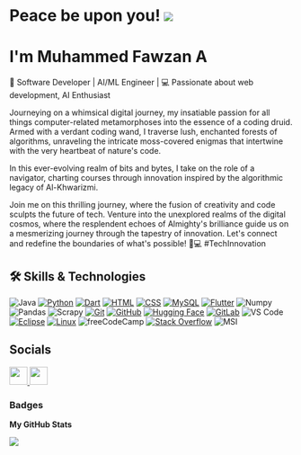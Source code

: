# Peace be upon you! ![](https://user-images.githubusercontent.com/18350557/176309783-0785949b-9127-417c-8b55-ab5a4333674e.gif) 
# I'm Muhammed Fawzan A

🚀 Software Developer | AI/ML Engineer | 💻 Passionate about web development, AI Enthusiast

Journeying on a whimsical digital journey, my insatiable passion for all things computer-related metamorphoses into the essence of a coding druid. Armed with a verdant coding wand, I traverse lush, enchanted forests of algorithms, unraveling the intricate moss-covered enigmas that intertwine with the very heartbeat of nature's code.

In this ever-evolving realm of bits and bytes, I take on the role of a navigator, charting courses through innovation inspired by the algorithmic legacy of Al-Khwarizmi. 

Join me on this thrilling journey, where the fusion of creativity and code sculpts the future of tech. Venture into the unexplored realms of the digital cosmos, where the resplendent echoes of Almighty's brilliance guide us on a mesmerizing journey through the tapestry of innovation. Let's connect and redefine the boundaries of what's possible! 
🚀💻 #TechInnovation

## 🛠 Skills & Technologies

![Java](https://custom-icon-badges.demolab.com/badge/Java-3a75b0.svg?logo=java&logoColor=white&style=plastic)
[![Python](https://img.shields.io/badge/Python-1e415e?logo=python&logoColor=fff&style=plastic)](#)
[![Dart](https://img.shields.io/badge/Dart-1c2834?logo=dart&logoColor=0175C2&style=plastic)](#)
[![HTML](https://img.shields.io/badge/HTML-white.svg?logo=html5&logoColor=E34F26&style=plastic)](#)
[![CSS](https://img.shields.io/badge/CSS-fff?logo=css3&logoColor=1572B6&style=plastic)](#)
[![MySQL](https://img.shields.io/badge/MySQL-4479A1?logo=mysql&logoColor=fff&style=plastic)](#)
[![Flutter](https://img.shields.io/badge/Flutter-white?logo=flutter&logoColor=02569B&style=plastic)](#)
![Numpy](https://img.shields.io/badge/-NumPy-013243?logo=numpy&logoColor=white&style=plastic)
![Pandas](https://img.shields.io/badge/Pandas-FFFFFF?logo=pandas&logoColor=150458&style=plastic)
![Scrapy](https://img.shields.io/badge/-Scrapy-60A839?logo=scrapy&logoColor=white&style=plastic)
[![Git](https://img.shields.io/badge/Git-F05032?logo=git&logoColor=fff&style=plastic)](#)
[![GitHub](https://img.shields.io/badge/GitHub-%23121011.svg?logo=github&logoColor=white&style=plastic)](#)
[![Hugging Face](https://img.shields.io/badge/Hugging%20Face-FFD21E?logo=huggingface&logoColor=000&style=plastic)](#)
[![GitLab](https://img.shields.io/badge/GitLab-FC6D26?logo=gitlab&logoColor=fff&style=plastic)](#)
![VS Code](https://custom-icon-badges.demolab.com/badge/VS%20Code-black.svg?logo=vs%20code&logoColor=white&style=plastic)
[![Eclipse](https://img.shields.io/badge/Eclipse-FE7A16.svg?logo=Eclipse&logoColor=white&style=plastic)](#)
[![Linux](https://img.shields.io/badge/Linux-FCC624?logo=linux&logoColor=black&style=plastic)](#)
![freeCodeCamp](https://img.shields.io/badge/-freeCodeCamp-0A0A23?logo=freecodecamp&logoColor=white&style=plastic)
[![Stack Overflow](https://img.shields.io/badge/-StackOverflow-FE7A16?logo=stack-overflow&logoColor=white&style=plastic)](#)
![MSI](https://img.shields.io/badge/-MSI-000?logo=msi&logoColor=FF0000&style=plastic)

[comment]: <> (https://github.com/inttter/md-badges?tab=readme-ov-file#-work-and-jobs)

## Socials

<p align="left"> <a href="https://www.github.com/fawzanoachira" target="_blank" rel="noreferrer"> <picture> <source media="(prefers-color-scheme: dark)" srcset="https://raw.githubusercontent.com/danielcranney/readme-generator/main/public/icons/socials/github-dark.svg" /> <source media="(prefers-color-scheme: light)" srcset="https://raw.githubusercontent.com/danielcranney/readme-generator/main/public/icons/socials/github.svg" /> <img src="https://raw.githubusercontent.com/danielcranney/readme-generator/main/public/icons/socials/github.svg" width="32" height="32" /> </picture> </a> <a href="https://www.linkedin.com/in/muhammedfawzana" target="_blank" rel="noreferrer"> <picture> <source media="(prefers-color-scheme: dark)" srcset="https://raw.githubusercontent.com/danielcranney/readme-generator/main/public/icons/socials/linkedin-dark.svg" /> <source media="(prefers-color-scheme: light)" srcset="https://raw.githubusercontent.com/danielcranney/readme-generator/main/public/icons/socials/linkedin.svg" /> <img src="https://raw.githubusercontent.com/danielcranney/readme-generator/main/public/icons/socials/linkedin.svg" width="32" height="32" /> </picture> </a></p>

### Badges

<b>My GitHub Stats</b>

<a href="http://www.github.com/fawzanoachira"><img src="https://github-readme-streak-stats.herokuapp.com/?user=fawzanoachira&stroke=ffffff&background=1c1917&ring=0891b2&fire=0891b2&currStreakNum=ffffff&currStreakLabel=0891b2&sideNums=ffffff&sideLabels=ffffff&dates=ffffff&hide_border=true" /></a>
